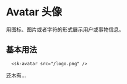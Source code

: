 # Avatar 头像

用图标、图片或者字符的形式展示用户或事物信息。

## 基本用法

<div class="docs-preview-part">
  <sk-avatar src="/logo.png" />
</div>

```vue
  <sk-avatar src="/logo.png" />
```

还木有...
